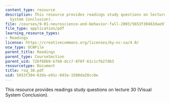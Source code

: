 ```yaml
---
content_type: resource
description: This resource provides readings study questions on lecture 30 (Visual
  System Conclusion).
file: /courses/9-01-neuroscience-and-behavior-fall-2003/5653f30463dae91c0d3a1580da20cc8e_rsq_30.pdf
file_type: application/pdf
learning_resource_types:
- Readings
license: https://creativecommons.org/licenses/by-nc-sa/4.0/
ocw_type: OCWFile
parent_title: Readings
parent_type: CourseSection
parent_uid: 726f60b9-b7b8-dcc7-8f0f-61c1cf627d63
resourcetype: Document
title: rsq_30.pdf
uid: 5653f304-63da-e91c-0d3a-1580da20cc8e
---
```

This resource provides readings study questions on lecture 30 (Visual System Conclusion).